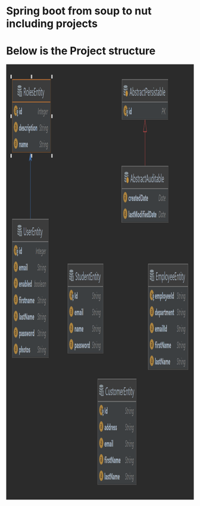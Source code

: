 
# Spring boot from soup to nut including projects

# Below is the Project structure

<img width="1314" height="1166" src="src/main/java/com/dailycodebuffer/entity_classes_uml.png" alt="">

